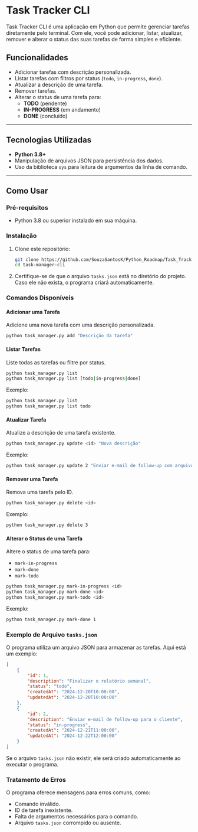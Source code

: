 # Task Tracker CLI

Task Tracker CLI é uma aplicação em Python que permite gerenciar tarefas diretamente pelo terminal. Com ele, você pode adicionar, listar, atualizar, remover e alterar o status das suas tarefas de forma simples e eficiente.

## Funcionalidades

- Adicionar tarefas com descrição personalizada.
- Listar tarefas com filtros por status (`todo`, `in-progress`, `done`).
- Atualizar a descrição de uma tarefa.
- Remover tarefas.
- Alterar o status de uma tarefa para:
  - **TODO** (pendente)
  - **IN-PROGRESS** (em andamento)
  - **DONE** (concluído)

---

## Tecnologias Utilizadas

- **Python 3.8+**
- Manipulação de arquivos JSON para persistência dos dados.
- Uso da biblioteca `sys` para leitura de argumentos da linha de comando.

---

## Como Usar

### Pré-requisitos

- Python 3.8 ou superior instalado em sua máquina.

### Instalação

1. Clone este repositório:
    ```bash
    git clone https://github.com/SouzaSantosK/Python_Roadmap/Task_Tracker_Cli.git
    cd task-manager-cli
    ```

2. Certifique-se de que o arquivo `tasks.json` está no diretório do projeto. Caso ele não exista, o programa criará automaticamente.

### Comandos Disponíveis

#### Adicionar uma Tarefa
Adicione uma nova tarefa com uma descrição personalizada.
```bash
python task_manager.py add "Descrição da tarefa"
```

#### Listar Tarefas
Liste todas as tarefas ou filtre por status.
```bash
python task_manager.py list
python task_manager.py list [todo|in-progress|done]
```
Exemplo:
```bash
python task_manager.py list
python task_manager.py list todo
```

#### Atualizar Tarefa
Atualize a descrição de uma tarefa existente.
```bash
python task_manager.py update <id> "Nova descrição"
```
Exemplo:
```bash
python task_manager.py update 2 "Enviar e-mail de follow-up com arquivo anexo"
```

#### Remover uma Tarefa
Remova uma tarefa pelo ID.
```bash
python task_manager.py delete <id>
```
Exemplo:
```bash
python task_manager.py delete 3
```

#### Alterar o Status de uma Tarefa
Altere o status de uma tarefa para:
- `mark-in-progress`
- `mark-done`
- `mark-todo`

```bash
python task_manager.py mark-in-progress <id>
python task_manager.py mark-done <id>
python task_manager.py mark-todo <id>
```
Exemplo:
```bash
python task_manager.py mark-done 1
```

### Exemplo de Arquivo `tasks.json`
O programa utiliza um arquivo JSON para armazenar as tarefas. Aqui está um exemplo:
```json
[
    {
        "id": 1,
        "description": "Finalizar o relatório semanal",
        "status": "todo",
        "createdAt": "2024-12-20T10:00:00",
        "updatedAt": "2024-12-20T10:00:00"
    },
    {
        "id": 2,
        "description": "Enviar e-mail de follow-up para o cliente",
        "status": "in-progress",
        "createdAt": "2024-12-21T11:00:00",
        "updatedAt": "2024-12-22T12:00:00"
    }
]
```
Se o arquivo `tasks.json` não existir, ele será criado automaticamente ao executar o programa.

### Tratamento de Erros
O programa oferece mensagens para erros comuns, como:
- Comando inválido.
- ID de tarefa inexistente.
- Falta de argumentos necessários para o comando.
- Arquivo `tasks.json` corrompido ou ausente.

